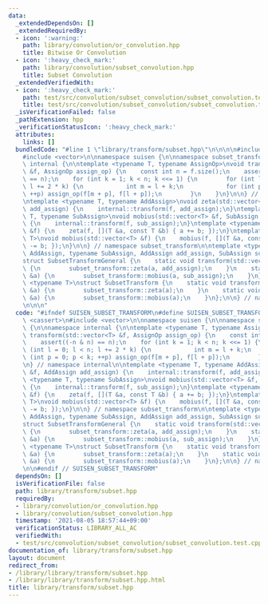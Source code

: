 ```yaml
---
data:
  _extendedDependsOn: []
  _extendedRequiredBy:
  - icon: ':warning:'
    path: library/convolution/or_convolution.hpp
    title: Bitwise Or Convolution
  - icon: ':heavy_check_mark:'
    path: library/convolution/subset_convolution.hpp
    title: Subset Convolution
  _extendedVerifiedWith:
  - icon: ':heavy_check_mark:'
    path: test/src/convolution/subset_convolution/subset_convolution.test.cpp
    title: test/src/convolution/subset_convolution/subset_convolution.test.cpp
  _isVerificationFailed: false
  _pathExtension: hpp
  _verificationStatusIcon: ':heavy_check_mark:'
  attributes:
    links: []
  bundledCode: "#line 1 \"library/transform/subset.hpp\"\n\n\n\n#include <cassert>\n\
    #include <vector>\n\nnamespace suisen {\n\nnamespace subset_transform {\n\nnamespace\
    \ internal {\n\ntemplate <typename T, typename AssignOp>\nvoid transform(std::vector<T>\
    \ &f, AssignOp assign_op) {\n    const int n = f.size();\n    assert((-n & n)\
    \ == n);\n    for (int k = 1; k < n; k <<= 1) {\n        for (int l = 0; l < n;\
    \ l += 2 * k) {\n            int m = l + k;\n            for (int p = 0; p < k;\
    \ ++p) assign_op(f[m + p], f[l + p]);\n        }\n    }\n}\n\n} // namespace internal\n\
    \ntemplate <typename T, typename AddAssign>\nvoid zeta(std::vector<T> &f, AddAssign\
    \ add_assign) {\n    internal::transform(f, add_assign);\n}\ntemplate <typename\
    \ T, typename SubAssign>\nvoid mobius(std::vector<T> &f, SubAssign sub_assign)\
    \ {\n    internal::transform(f, sub_assign);\n}\ntemplate <typename T>\nvoid zeta(std::vector<T>\
    \ &f) {\n    zeta(f, [](T &a, const T &b) { a += b; });\n}\ntemplate <typename\
    \ T>\nvoid mobius(std::vector<T> &f) {\n    mobius(f, [](T &a, const T &b) { a\
    \ -= b; });\n}\n\n} // namespace subset_transform\n\ntemplate <typename T, typename\
    \ AddAssign, typename SubAssign, AddAssign add_assign, SubAssign sub_assign>\n\
    struct SubsetTransformGeneral {\n    static void transform(std::vector<T> &a)\
    \ {\n        subset_transform::zeta(a, add_assign);\n    }\n    static void inverse_transform(std::vector<T>\
    \ &a) {\n        subset_transform::mobius(a, sub_assign);\n    }\n};\n\ntemplate\
    \ <typename T>\nstruct SubsetTransform {\n    static void transform(std::vector<T>\
    \ &a) {\n        subset_transform::zeta(a);\n    }\n    static void inverse_transform(std::vector<T>\
    \ &a) {\n        subset_transform::mobius(a);\n    }\n};\n\n} // namespace suisen\n\
    \n\n\n"
  code: "#ifndef SUISEN_SUBSET_TRANSFORM\n#define SUISEN_SUBSET_TRANSFORM\n\n#include\
    \ <cassert>\n#include <vector>\n\nnamespace suisen {\n\nnamespace subset_transform\
    \ {\n\nnamespace internal {\n\ntemplate <typename T, typename AssignOp>\nvoid\
    \ transform(std::vector<T> &f, AssignOp assign_op) {\n    const int n = f.size();\n\
    \    assert((-n & n) == n);\n    for (int k = 1; k < n; k <<= 1) {\n        for\
    \ (int l = 0; l < n; l += 2 * k) {\n            int m = l + k;\n            for\
    \ (int p = 0; p < k; ++p) assign_op(f[m + p], f[l + p]);\n        }\n    }\n}\n\
    \n} // namespace internal\n\ntemplate <typename T, typename AddAssign>\nvoid zeta(std::vector<T>\
    \ &f, AddAssign add_assign) {\n    internal::transform(f, add_assign);\n}\ntemplate\
    \ <typename T, typename SubAssign>\nvoid mobius(std::vector<T> &f, SubAssign sub_assign)\
    \ {\n    internal::transform(f, sub_assign);\n}\ntemplate <typename T>\nvoid zeta(std::vector<T>\
    \ &f) {\n    zeta(f, [](T &a, const T &b) { a += b; });\n}\ntemplate <typename\
    \ T>\nvoid mobius(std::vector<T> &f) {\n    mobius(f, [](T &a, const T &b) { a\
    \ -= b; });\n}\n\n} // namespace subset_transform\n\ntemplate <typename T, typename\
    \ AddAssign, typename SubAssign, AddAssign add_assign, SubAssign sub_assign>\n\
    struct SubsetTransformGeneral {\n    static void transform(std::vector<T> &a)\
    \ {\n        subset_transform::zeta(a, add_assign);\n    }\n    static void inverse_transform(std::vector<T>\
    \ &a) {\n        subset_transform::mobius(a, sub_assign);\n    }\n};\n\ntemplate\
    \ <typename T>\nstruct SubsetTransform {\n    static void transform(std::vector<T>\
    \ &a) {\n        subset_transform::zeta(a);\n    }\n    static void inverse_transform(std::vector<T>\
    \ &a) {\n        subset_transform::mobius(a);\n    }\n};\n\n} // namespace suisen\n\
    \n\n#endif // SUISEN_SUBSET_TRANSFORM"
  dependsOn: []
  isVerificationFile: false
  path: library/transform/subset.hpp
  requiredBy:
  - library/convolution/or_convolution.hpp
  - library/convolution/subset_convolution.hpp
  timestamp: '2021-08-05 18:57:44+09:00'
  verificationStatus: LIBRARY_ALL_AC
  verifiedWith:
  - test/src/convolution/subset_convolution/subset_convolution.test.cpp
documentation_of: library/transform/subset.hpp
layout: document
redirect_from:
- /library/library/transform/subset.hpp
- /library/library/transform/subset.hpp.html
title: library/transform/subset.hpp
---
```

